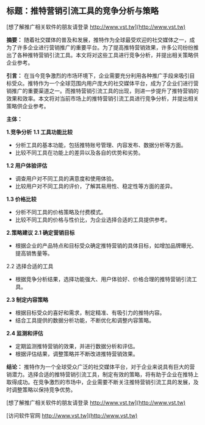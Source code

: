 ## **标题：推特营销引流工具的竞争分析与策略**

[想了解推广相关软件的朋友请登录 http://www.vst.tw](http://www.vst.tw)

**摘要：**
随着社交媒体的普及和发展，推特作为全球最受欢迎的社交媒体之一，成为了许多企业进行营销推广的重要平台。为了提高推特营销效果，许多公司纷纷推出了各种推特营销引流工具。本文将对这些工具进行竞争分析，并提出相关策略供企业参考。

**引言：**
在当今竞争激烈的市场环境下，企业需要充分利用各种推广手段来吸引目标受众。推特作为一个全球范围内用户庞大的社交媒体平台，成为了企业们进行营销推广的重要渠道之一。而推特营销引流工具的出现，则进一步提升了推特营销的效果和效率。本文将对当前市场上的推特营销引流工具进行竞争分析，并提出相关策略供企业参考。

**主体：**

**1.竞争分析**
**1.1 工具功能比较**
- 分析工具的基本功能，包括推特账号管理、内容发布、数据分析等方面。
- 比较不同工具在功能上的差异以及各自的优势和劣势。

**1.2 用户体验评估**
- 调查用户对不同工具的满意度和使用体验。
- 比较用户对不同工具的评价，了解其易用性、稳定性等方面的差异。

**1.3 价格比较**
- 分析不同工具的价格策略及付费模式。
- 比较不同工具的价格与性价比，为企业选择合适的工具提供参考。

**2.策略建议**
**2.1 确定营销目标**
- 根据企业的产品特点和目标受众确定推特营销的具体目标，如增加品牌曝光、提高销售量等。

2.2 选择合适的工具
- 根据竞争分析结果，选择功能强大、用户体验好、价格合理的推特营销引流工具。

**2.3 制定内容策略**
- 根据目标受众的喜好和需求，制定精准、有吸引力的推特内容。
- 结合工具提供的数据分析功能，不断优化和调整内容策略。

**2.4 监测和评估**
- 定期监测推特营销的效果，并进行数据分析和评估。
- 根据评估结果，调整策略并不断改进推特营销效果。

**结论：**
推特作为一个全球受众广泛的社交媒体平台，对于企业来说具有巨大的营销潜力。选择合适的推特营销引流工具，制定有效的策略，将有助于企业在推特上取得成功。在竞争激烈的市场中，企业需要不断关注推特营销引流工具的发展，及时调整策略以保持竞争优势。

[想了解推广相关软件的朋友请登录 http://www.vst.tw](http://www.vst.tw)


[访问软件官网 http://www.vst.tw](http://www.vst.tw)
